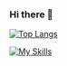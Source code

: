 ### Hi there 👋
[![Top Langs](https://github-readme-stats-git-masterrstaa-rickstaa.vercel.app/api/top-langs/?username=MaxKej&hide=HLSL,ShaderLab&count_private=true&langs_count=6)](https://github.com/anuraghazra/github-readme-stats)

[![My Skills](https://skillicons.dev/icons?i=fortran,c,cpp,cs,dotnet,mysql,js,java,py,vim,vscode,visualstudio,idea,unity,mongodb&perline=7)](https://skillicons.dev)
